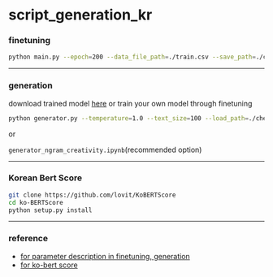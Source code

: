 # script_generation_kr

### finetuning

```sh
python main.py --epoch=200 --data_file_path=./train.csv --save_path=./checkpoint/ --load_path=./checkpoint/KoGPT2_checkpoint_240000.tar --batch_size=1
```
----------
### generation

download trained model [here](https://drive.google.com/file/d/1UHC9fCE8pU15iacOpXkegjg9ONkzURKT/view?usp=sharing) or train your own model through finetuning
```sh
python generator.py --temperature=1.0 --text_size=100 --load_path=./checkpoint/KoGPT2_checkpoint_240000.tar --tmp_sent="우리는 지난"
```
or<br>

`generator_ngram_creativity.ipynb`(recommended option)

--------

### Korean Bert Score
```sh
git clone https://github.com/lovit/KoBERTScore
cd ko-BERTScore
python setup.py install
```
-------
### reference
- [for parameter description in finetuning, generation](https://github.com/gyunggyung/KoGPT2-FineTuning)  
- [for ko-bert score](https://github.com/lovit/KoBERTScore)

